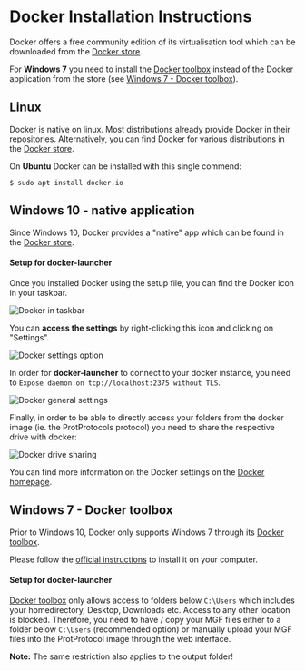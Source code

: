 # Docker Installation Instructions

Docker offers a free community edition of its virtualisation tool which can
be downloaded from the [Docker store](https://store.docker.com/search?type=edition&offering=community).

For **Windows 7** you need to install the [Docker toolbox](https://docs.docker.com/toolbox/toolbox_install_windows/)
instead of the Docker application from the store (see [Windows 7 - Docker toolbox](#Windows-7---Docker-toolbox)).

## Linux

Docker is native on linux. Most distributions already provide Docker in
their repositories. Alternatively, you can find Docker for various distributions
in the [Docker store](https://store.docker.com/search?type=edition&offering=community).

On **Ubuntu** Docker can be installed with this single commend:

```
$ sudo apt install docker.io
```

## Windows 10 - native application

Since Windows 10, Docker provides a "native" app which can be found
in the [Docker store](https://store.docker.com/search?type=edition&offering=community).

#### Setup for docker-launcher

Once you installed Docker using the setup file, you can find the Docker
icon in your taskbar.

![Docker in taskbar](https://docs.docker.com/docker-for-windows/images/whale-icon-systray-hidden.png)

You can **access the settings** by right-clicking
this icon and clicking on "Settings".

![Docker settings option](https://docs.docker.com/docker-for-windows/images/docker-menu-settings.png)

In order for **docker-launcher** to connect to
your docker instance, you need to `Expose daemon on tcp://localhost:2375 without TLS`.

![Docker general settings](https://docs.docker.com/docker-for-windows/images/settings-general.png)

Finally, in order to be able to directly access your folders from the docker image (ie.
the ProtProtocols protocol) you need to share the respective drive with docker:

![Docker drive sharing](https://docs.docker.com/docker-for-windows/images/settings-shared-drives.png)

You can find more information on the Docker settings on the [Docker homepage](https://docs.docker.com/docker-for-windows/#general).

## Windows 7 - Docker toolbox

Prior to Windows 10, Docker only supports Windows 7 through its [Docker toolbox](https://docs.docker.com/toolbox/toolbox_install_windows/).

Please follow the [official instructions](https://docs.docker.com/toolbox/toolbox_install_windows/) to
install it on your computer.

#### Setup for docker-launcher

[Docker toolbox](https://docs.docker.com/toolbox/toolbox_install_windows/) only allows access to
folders below `C:\Users` which includes your homedirectory, Desktop, Downloads etc. Access to any
other location is blocked. Therefore, you need to have / copy your MGF files either to a folder below
`C:\Users` (recommended option) or manually upload your MGF files into the ProtProtocol image through
the web interface.

**Note:** The same restriction also applies to the output folder!

